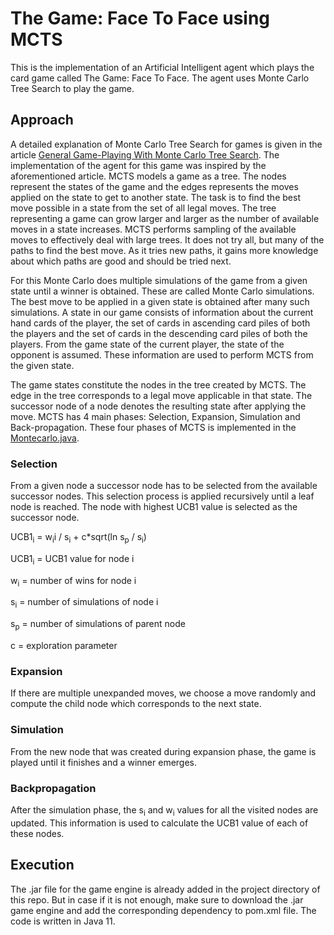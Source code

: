 # The Game: Face To Face using MCTS
This is the implementation of an Artificial Intelligent agent which plays the card game
called The Game: Face To Face. The agent uses Monte Carlo Tree Search to play the game.

## Approach
A detailed explanation of Monte Carlo Tree Search for games is given in the article 
[General Game-Playing With Monte Carlo Tree Search](https://medium.com/@quasimik/monte-carlo-tree-search-applied-to-letterpress-34f41c86e238).
The implementation of the agent for this game was inspired by the aforementioned article. MCTS models a game as a tree. 
The nodes represent the states of the game and the edges represents the moves applied on the state to get to another state. 
The task is to find the best move possible in a state from the set of all legal moves. The tree representing a game can grow
 larger and larger as the number of available moves in a state increases. MCTS performs sampling of the available moves to 
 effectively deal with large trees. It does not try all, but many of the paths to find the best move. 
 As it tries new paths, it gains more knowledge about which paths are good and should be tried next.
 
 For this Monte Carlo does multiple simulations of the game from a given state until a winner is obtained. These are called 
 Monte Carlo simulations. The best move to be applied in a given state is obtained after many such simulations. 
 A state in our game consists of information about the current hand cards of the player, the set of cards in ascending 
 card piles of both the players and the set of cards in the descending card piles of both the players. From the game state 
 of the current player, the state of the opponent is assumed. These information are used to perform MCTS from the given state.
 
 The game states constitute the nodes in the tree created by MCTS. The edge in the tree corresponds to a legal move applicable 
 in that state. The successor node of a node denotes the resulting state after applying the move. 
 MCTS has 4 main phases: Selection, Expansion, Simulation and Back-propagation. These four phases of MCTS is implemented in the 
 [Montecarlo.java](https://github.com/CatherineChiramel/FaceToFace/blob/master/src/main/java/Montecarlo.java).
 
 ### Selection
 From a given node a successor node has to be selected from the available successor nodes. 
 This selection process is applied recursively until a leaf node is reached. The node with highest UCB1 
 value is selected as the successor node.
 
 
 UCB1<sub>i</sub> = w<sub>i</sub>i / s<sub>i</sub> + c*sqrt(ln s<sub>p</sub> / s<sub>i</sub>)
 
 UCB1<sub>i</sub> = UCB1 value for node i
 
 w<sub>i</sub> = number of wins for node i
 
 s<sub>i</sub> = number of simulations of node i
 
 s<sub>p</sub> = number of simulations of parent node
 
 c = exploration parameter
 
 ### Expansion
 If there are multiple unexpanded moves, we choose a move randomly and compute the child node 
 which corresponds to the next state.
 
 ### Simulation
 From the new node that was created during expansion phase, the game is played until it 
 finishes and a winner emerges.
 
 ### Backpropagation
 After the simulation phase, the s<sub>i</sub> and w<sub>i</sub> values for all the visited nodes are updated. 
 This information is used to calculate the UCB1 value of each of these nodes.
 
 
 
## Execution
The .jar file for the game engine is already added in the project directory of this repo. But in case if it is not enough, make sure to download the .jar game engine and add the corresponding dependency to pom.xml file. The code is written in Java 11.
